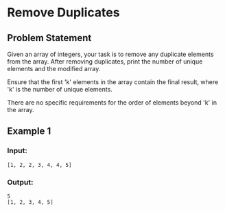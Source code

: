 # Remove Duplicates

## Problem Statement
Given an array of integers, your task is to remove any duplicate elements from the array. After removing duplicates, print the number of unique elements and the modified array.

Ensure that the first 'k' elements in the array contain the final result, where 'k' is the number of unique elements.

There are no specific requirements for the order of elements beyond 'k' in the array.

## Example 1

### Input:
```
[1, 2, 2, 3, 4, 4, 5]
```

### Output:
```
5
[1, 2, 3, 4, 5]
```

